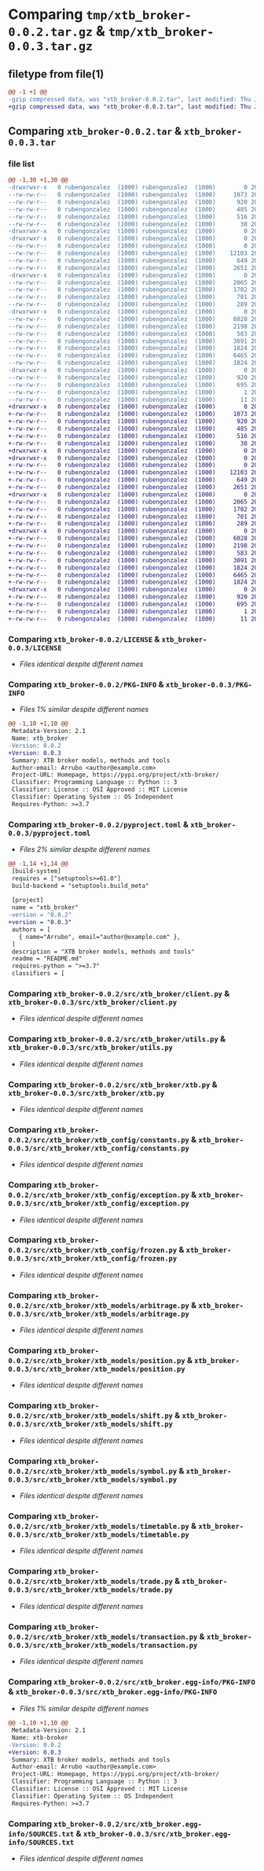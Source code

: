 # Comparing `tmp/xtb_broker-0.0.2.tar.gz` & `tmp/xtb_broker-0.0.3.tar.gz`

## filetype from file(1)

```diff
@@ -1 +1 @@
-gzip compressed data, was "xtb_broker-0.0.2.tar", last modified: Thu Jul 20 21:20:03 2023, max compression
+gzip compressed data, was "xtb_broker-0.0.3.tar", last modified: Thu Jul 20 21:23:59 2023, max compression
```

## Comparing `xtb_broker-0.0.2.tar` & `xtb_broker-0.0.3.tar`

### file list

```diff
@@ -1,30 +1,30 @@
-drwxrwxr-x   0 rubengonzalez  (1000) rubengonzalez  (1000)        0 2023-07-20 21:20:03.480195 xtb_broker-0.0.2/
--rw-rw-r--   0 rubengonzalez  (1000) rubengonzalez  (1000)     1073 2023-07-20 20:49:36.000000 xtb_broker-0.0.2/LICENSE
--rw-rw-r--   0 rubengonzalez  (1000) rubengonzalez  (1000)      920 2023-07-20 21:20:03.480195 xtb_broker-0.0.2/PKG-INFO
--rw-rw-r--   0 rubengonzalez  (1000) rubengonzalez  (1000)      485 2023-07-20 21:18:13.000000 xtb_broker-0.0.2/README.md
--rw-rw-r--   0 rubengonzalez  (1000) rubengonzalez  (1000)      516 2023-07-20 21:19:25.000000 xtb_broker-0.0.2/pyproject.toml
--rw-rw-r--   0 rubengonzalez  (1000) rubengonzalez  (1000)       38 2023-07-20 21:20:03.480195 xtb_broker-0.0.2/setup.cfg
-drwxrwxr-x   0 rubengonzalez  (1000) rubengonzalez  (1000)        0 2023-07-20 21:20:03.480195 xtb_broker-0.0.2/src/
-drwxrwxr-x   0 rubengonzalez  (1000) rubengonzalez  (1000)        0 2023-07-20 21:20:03.480195 xtb_broker-0.0.2/src/xtb_broker/
--rw-rw-r--   0 rubengonzalez  (1000) rubengonzalez  (1000)        0 2023-05-20 13:45:08.000000 xtb_broker-0.0.2/src/xtb_broker/__init__.py
--rw-rw-r--   0 rubengonzalez  (1000) rubengonzalez  (1000)    12103 2023-05-20 13:45:08.000000 xtb_broker-0.0.2/src/xtb_broker/client.py
--rw-rw-r--   0 rubengonzalez  (1000) rubengonzalez  (1000)      649 2023-05-20 13:45:08.000000 xtb_broker-0.0.2/src/xtb_broker/utils.py
--rw-rw-r--   0 rubengonzalez  (1000) rubengonzalez  (1000)     2651 2023-07-20 18:18:21.000000 xtb_broker-0.0.2/src/xtb_broker/xtb.py
-drwxrwxr-x   0 rubengonzalez  (1000) rubengonzalez  (1000)        0 2023-07-20 21:20:03.480195 xtb_broker-0.0.2/src/xtb_broker/xtb_config/
--rw-rw-r--   0 rubengonzalez  (1000) rubengonzalez  (1000)     2065 2023-05-20 14:31:15.000000 xtb_broker-0.0.2/src/xtb_broker/xtb_config/constants.py
--rw-rw-r--   0 rubengonzalez  (1000) rubengonzalez  (1000)     1702 2023-05-20 13:45:08.000000 xtb_broker-0.0.2/src/xtb_broker/xtb_config/exception.py
--rw-rw-r--   0 rubengonzalez  (1000) rubengonzalez  (1000)      701 2023-05-20 13:45:08.000000 xtb_broker-0.0.2/src/xtb_broker/xtb_config/frozen.py
--rw-rw-r--   0 rubengonzalez  (1000) rubengonzalez  (1000)      289 2023-05-20 13:45:08.000000 xtb_broker-0.0.2/src/xtb_broker/xtb_config/logger.py
-drwxrwxr-x   0 rubengonzalez  (1000) rubengonzalez  (1000)        0 2023-07-20 21:20:03.480195 xtb_broker-0.0.2/src/xtb_broker/xtb_models/
--rw-rw-r--   0 rubengonzalez  (1000) rubengonzalez  (1000)     6028 2023-05-20 13:45:08.000000 xtb_broker-0.0.2/src/xtb_broker/xtb_models/arbitrage.py
--rw-rw-r--   0 rubengonzalez  (1000) rubengonzalez  (1000)     2198 2023-05-20 13:45:08.000000 xtb_broker-0.0.2/src/xtb_broker/xtb_models/position.py
--rw-rw-r--   0 rubengonzalez  (1000) rubengonzalez  (1000)      583 2023-05-20 13:45:08.000000 xtb_broker-0.0.2/src/xtb_broker/xtb_models/shift.py
--rw-rw-r--   0 rubengonzalez  (1000) rubengonzalez  (1000)     3091 2023-05-20 13:45:08.000000 xtb_broker-0.0.2/src/xtb_broker/xtb_models/symbol.py
--rw-rw-r--   0 rubengonzalez  (1000) rubengonzalez  (1000)     1824 2023-05-20 13:45:08.000000 xtb_broker-0.0.2/src/xtb_broker/xtb_models/timetable.py
--rw-rw-r--   0 rubengonzalez  (1000) rubengonzalez  (1000)     6465 2023-05-20 13:45:08.000000 xtb_broker-0.0.2/src/xtb_broker/xtb_models/trade.py
--rw-rw-r--   0 rubengonzalez  (1000) rubengonzalez  (1000)     1824 2023-05-20 13:45:08.000000 xtb_broker-0.0.2/src/xtb_broker/xtb_models/transaction.py
-drwxrwxr-x   0 rubengonzalez  (1000) rubengonzalez  (1000)        0 2023-07-20 21:20:03.480195 xtb_broker-0.0.2/src/xtb_broker.egg-info/
--rw-rw-r--   0 rubengonzalez  (1000) rubengonzalez  (1000)      920 2023-07-20 21:20:03.000000 xtb_broker-0.0.2/src/xtb_broker.egg-info/PKG-INFO
--rw-rw-r--   0 rubengonzalez  (1000) rubengonzalez  (1000)      695 2023-07-20 21:20:03.000000 xtb_broker-0.0.2/src/xtb_broker.egg-info/SOURCES.txt
--rw-rw-r--   0 rubengonzalez  (1000) rubengonzalez  (1000)        1 2023-07-20 21:20:03.000000 xtb_broker-0.0.2/src/xtb_broker.egg-info/dependency_links.txt
--rw-rw-r--   0 rubengonzalez  (1000) rubengonzalez  (1000)       11 2023-07-20 21:20:03.000000 xtb_broker-0.0.2/src/xtb_broker.egg-info/top_level.txt
+drwxrwxr-x   0 rubengonzalez  (1000) rubengonzalez  (1000)        0 2023-07-20 21:23:59.500331 xtb_broker-0.0.3/
+-rw-rw-r--   0 rubengonzalez  (1000) rubengonzalez  (1000)     1073 2023-07-20 20:49:36.000000 xtb_broker-0.0.3/LICENSE
+-rw-rw-r--   0 rubengonzalez  (1000) rubengonzalez  (1000)      920 2023-07-20 21:23:59.500331 xtb_broker-0.0.3/PKG-INFO
+-rw-rw-r--   0 rubengonzalez  (1000) rubengonzalez  (1000)      485 2023-07-20 21:18:13.000000 xtb_broker-0.0.3/README.md
+-rw-rw-r--   0 rubengonzalez  (1000) rubengonzalez  (1000)      516 2023-07-20 21:23:18.000000 xtb_broker-0.0.3/pyproject.toml
+-rw-rw-r--   0 rubengonzalez  (1000) rubengonzalez  (1000)       38 2023-07-20 21:23:59.500331 xtb_broker-0.0.3/setup.cfg
+drwxrwxr-x   0 rubengonzalez  (1000) rubengonzalez  (1000)        0 2023-07-20 21:23:59.496331 xtb_broker-0.0.3/src/
+drwxrwxr-x   0 rubengonzalez  (1000) rubengonzalez  (1000)        0 2023-07-20 21:23:59.496331 xtb_broker-0.0.3/src/xtb_broker/
+-rw-rw-r--   0 rubengonzalez  (1000) rubengonzalez  (1000)        0 2023-05-20 13:45:08.000000 xtb_broker-0.0.3/src/xtb_broker/__init__.py
+-rw-rw-r--   0 rubengonzalez  (1000) rubengonzalez  (1000)    12103 2023-05-20 13:45:08.000000 xtb_broker-0.0.3/src/xtb_broker/client.py
+-rw-rw-r--   0 rubengonzalez  (1000) rubengonzalez  (1000)      649 2023-05-20 13:45:08.000000 xtb_broker-0.0.3/src/xtb_broker/utils.py
+-rw-rw-r--   0 rubengonzalez  (1000) rubengonzalez  (1000)     2651 2023-07-20 18:18:21.000000 xtb_broker-0.0.3/src/xtb_broker/xtb.py
+drwxrwxr-x   0 rubengonzalez  (1000) rubengonzalez  (1000)        0 2023-07-20 21:23:59.496331 xtb_broker-0.0.3/src/xtb_broker/xtb_config/
+-rw-rw-r--   0 rubengonzalez  (1000) rubengonzalez  (1000)     2065 2023-05-20 14:31:15.000000 xtb_broker-0.0.3/src/xtb_broker/xtb_config/constants.py
+-rw-rw-r--   0 rubengonzalez  (1000) rubengonzalez  (1000)     1702 2023-05-20 13:45:08.000000 xtb_broker-0.0.3/src/xtb_broker/xtb_config/exception.py
+-rw-rw-r--   0 rubengonzalez  (1000) rubengonzalez  (1000)      701 2023-05-20 13:45:08.000000 xtb_broker-0.0.3/src/xtb_broker/xtb_config/frozen.py
+-rw-rw-r--   0 rubengonzalez  (1000) rubengonzalez  (1000)      289 2023-05-20 13:45:08.000000 xtb_broker-0.0.3/src/xtb_broker/xtb_config/logger.py
+drwxrwxr-x   0 rubengonzalez  (1000) rubengonzalez  (1000)        0 2023-07-20 21:23:59.500331 xtb_broker-0.0.3/src/xtb_broker/xtb_models/
+-rw-rw-r--   0 rubengonzalez  (1000) rubengonzalez  (1000)     6028 2023-05-20 13:45:08.000000 xtb_broker-0.0.3/src/xtb_broker/xtb_models/arbitrage.py
+-rw-rw-r--   0 rubengonzalez  (1000) rubengonzalez  (1000)     2198 2023-05-20 13:45:08.000000 xtb_broker-0.0.3/src/xtb_broker/xtb_models/position.py
+-rw-rw-r--   0 rubengonzalez  (1000) rubengonzalez  (1000)      583 2023-05-20 13:45:08.000000 xtb_broker-0.0.3/src/xtb_broker/xtb_models/shift.py
+-rw-rw-r--   0 rubengonzalez  (1000) rubengonzalez  (1000)     3091 2023-05-20 13:45:08.000000 xtb_broker-0.0.3/src/xtb_broker/xtb_models/symbol.py
+-rw-rw-r--   0 rubengonzalez  (1000) rubengonzalez  (1000)     1824 2023-05-20 13:45:08.000000 xtb_broker-0.0.3/src/xtb_broker/xtb_models/timetable.py
+-rw-rw-r--   0 rubengonzalez  (1000) rubengonzalez  (1000)     6465 2023-05-20 13:45:08.000000 xtb_broker-0.0.3/src/xtb_broker/xtb_models/trade.py
+-rw-rw-r--   0 rubengonzalez  (1000) rubengonzalez  (1000)     1824 2023-05-20 13:45:08.000000 xtb_broker-0.0.3/src/xtb_broker/xtb_models/transaction.py
+drwxrwxr-x   0 rubengonzalez  (1000) rubengonzalez  (1000)        0 2023-07-20 21:23:59.496331 xtb_broker-0.0.3/src/xtb_broker.egg-info/
+-rw-rw-r--   0 rubengonzalez  (1000) rubengonzalez  (1000)      920 2023-07-20 21:23:59.000000 xtb_broker-0.0.3/src/xtb_broker.egg-info/PKG-INFO
+-rw-rw-r--   0 rubengonzalez  (1000) rubengonzalez  (1000)      695 2023-07-20 21:23:59.000000 xtb_broker-0.0.3/src/xtb_broker.egg-info/SOURCES.txt
+-rw-rw-r--   0 rubengonzalez  (1000) rubengonzalez  (1000)        1 2023-07-20 21:23:59.000000 xtb_broker-0.0.3/src/xtb_broker.egg-info/dependency_links.txt
+-rw-rw-r--   0 rubengonzalez  (1000) rubengonzalez  (1000)       11 2023-07-20 21:23:59.000000 xtb_broker-0.0.3/src/xtb_broker.egg-info/top_level.txt
```

### Comparing `xtb_broker-0.0.2/LICENSE` & `xtb_broker-0.0.3/LICENSE`

 * *Files identical despite different names*

### Comparing `xtb_broker-0.0.2/PKG-INFO` & `xtb_broker-0.0.3/PKG-INFO`

 * *Files 1% similar despite different names*

```diff
@@ -1,10 +1,10 @@
 Metadata-Version: 2.1
 Name: xtb_broker
-Version: 0.0.2
+Version: 0.0.3
 Summary: XTB broker models, methods and tools
 Author-email: Arrubo <author@example.com>
 Project-URL: Homepage, https://pypi.org/project/xtb-broker/
 Classifier: Programming Language :: Python :: 3
 Classifier: License :: OSI Approved :: MIT License
 Classifier: Operating System :: OS Independent
 Requires-Python: >=3.7
```

### Comparing `xtb_broker-0.0.2/pyproject.toml` & `xtb_broker-0.0.3/pyproject.toml`

 * *Files 2% similar despite different names*

```diff
@@ -1,14 +1,14 @@
 [build-system]
 requires = ["setuptools>=61.0"]
 build-backend = "setuptools.build_meta"
 
 [project]
 name = "xtb_broker"
-version = "0.0.2"
+version = "0.0.3"
 authors = [
   { name="Arrubo", email="author@example.com" },
 ]
 description = "XTB broker models, methods and tools"
 readme = "README.md"
 requires-python = ">=3.7"
 classifiers = [
```

### Comparing `xtb_broker-0.0.2/src/xtb_broker/client.py` & `xtb_broker-0.0.3/src/xtb_broker/client.py`

 * *Files identical despite different names*

### Comparing `xtb_broker-0.0.2/src/xtb_broker/utils.py` & `xtb_broker-0.0.3/src/xtb_broker/utils.py`

 * *Files identical despite different names*

### Comparing `xtb_broker-0.0.2/src/xtb_broker/xtb.py` & `xtb_broker-0.0.3/src/xtb_broker/xtb.py`

 * *Files identical despite different names*

### Comparing `xtb_broker-0.0.2/src/xtb_broker/xtb_config/constants.py` & `xtb_broker-0.0.3/src/xtb_broker/xtb_config/constants.py`

 * *Files identical despite different names*

### Comparing `xtb_broker-0.0.2/src/xtb_broker/xtb_config/exception.py` & `xtb_broker-0.0.3/src/xtb_broker/xtb_config/exception.py`

 * *Files identical despite different names*

### Comparing `xtb_broker-0.0.2/src/xtb_broker/xtb_config/frozen.py` & `xtb_broker-0.0.3/src/xtb_broker/xtb_config/frozen.py`

 * *Files identical despite different names*

### Comparing `xtb_broker-0.0.2/src/xtb_broker/xtb_models/arbitrage.py` & `xtb_broker-0.0.3/src/xtb_broker/xtb_models/arbitrage.py`

 * *Files identical despite different names*

### Comparing `xtb_broker-0.0.2/src/xtb_broker/xtb_models/position.py` & `xtb_broker-0.0.3/src/xtb_broker/xtb_models/position.py`

 * *Files identical despite different names*

### Comparing `xtb_broker-0.0.2/src/xtb_broker/xtb_models/shift.py` & `xtb_broker-0.0.3/src/xtb_broker/xtb_models/shift.py`

 * *Files identical despite different names*

### Comparing `xtb_broker-0.0.2/src/xtb_broker/xtb_models/symbol.py` & `xtb_broker-0.0.3/src/xtb_broker/xtb_models/symbol.py`

 * *Files identical despite different names*

### Comparing `xtb_broker-0.0.2/src/xtb_broker/xtb_models/timetable.py` & `xtb_broker-0.0.3/src/xtb_broker/xtb_models/timetable.py`

 * *Files identical despite different names*

### Comparing `xtb_broker-0.0.2/src/xtb_broker/xtb_models/trade.py` & `xtb_broker-0.0.3/src/xtb_broker/xtb_models/trade.py`

 * *Files identical despite different names*

### Comparing `xtb_broker-0.0.2/src/xtb_broker/xtb_models/transaction.py` & `xtb_broker-0.0.3/src/xtb_broker/xtb_models/transaction.py`

 * *Files identical despite different names*

### Comparing `xtb_broker-0.0.2/src/xtb_broker.egg-info/PKG-INFO` & `xtb_broker-0.0.3/src/xtb_broker.egg-info/PKG-INFO`

 * *Files 1% similar despite different names*

```diff
@@ -1,10 +1,10 @@
 Metadata-Version: 2.1
 Name: xtb-broker
-Version: 0.0.2
+Version: 0.0.3
 Summary: XTB broker models, methods and tools
 Author-email: Arrubo <author@example.com>
 Project-URL: Homepage, https://pypi.org/project/xtb-broker/
 Classifier: Programming Language :: Python :: 3
 Classifier: License :: OSI Approved :: MIT License
 Classifier: Operating System :: OS Independent
 Requires-Python: >=3.7
```

### Comparing `xtb_broker-0.0.2/src/xtb_broker.egg-info/SOURCES.txt` & `xtb_broker-0.0.3/src/xtb_broker.egg-info/SOURCES.txt`

 * *Files identical despite different names*

